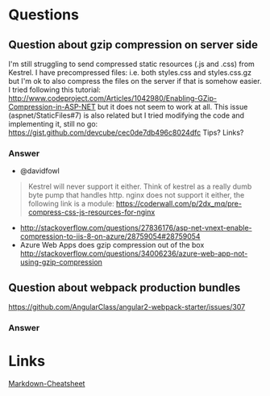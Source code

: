 Questions
====
## Question about gzip compression on server side
I'm still struggling to send compressed static resources (.js and .css) from Kestrel. I have precompressed files: i.e. both styles.css and styles.css.gz but I'm ok to also compress the files on the server if that is somehow easier. I tried following this tutorial: http://www.codeproject.com/Articles/1042980/Enabling-GZip-Compression-in-ASP-NET but it does not seem to work at all.
This issue (aspnet/StaticFiles#7) is also related but I tried modifying the code and implementing it, still no go: https://gist.github.com/devcube/cec0de7db496c8024dfc
Tips? Links?

### Answer
* @davidfowl
> Kestrel will never support it either. Think of kestrel as a really dumb byte pump that handles http.
> nginx does not support it either, the following link is a module:
> https://coderwall.com/p/2dx_mq/pre-compress-css-js-resources-for-nginx
* http://stackoverflow.com/questions/27836176/asp-net-vnext-enable-compression-to-iis-8-on-azure/28759054#28759054
* Azure Web Apps does gzip compression out of the box
  http://stackoverflow.com/questions/34006236/azure-web-app-not-using-gzip-compression

## Question about webpack production bundles
https://github.com/AngularClass/angular2-webpack-starter/issues/307

### Answer

Links
====
[Markdown-Cheatsheet](https://github.com/adam-p/markdown-here/wiki/Markdown-Cheatsheet)
